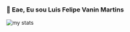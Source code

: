 ### 👋 Eae, Eu sou Luis Felipe Vanin Martins

![my stats](https://github-readme-stats.vercel.app/api?username=LuigiVanin&count_private=true&hide=contribs,prs&show_icons=true&theme=dark)
<!--
**LuigiVanin/LuigiVanin** is a ✨ _special_ ✨ repository because its `README.md` (this file) appears on your GitHub profile.

Here are some ideas to get you started:

- 🔭 I’m currently working on ...
- 🌱 I’m currently learning ...
- 👯 I’m looking to collaborate on ...
- 🤔 I’m looking for help with ...
- 💬 Ask me about ...
- 📫 How to reach me: ...
- 😄 Pronouns: ...
- ⚡ Fun fact: ...
-->
